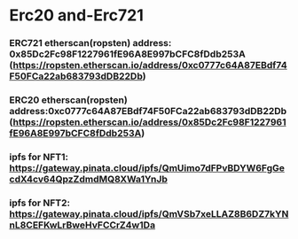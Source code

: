 # Erc20 and-Erc721

### ERC721 etherscan(ropsten) address: 0x85Dc2Fc98F1227961fE96A8E997bCFC8fDdb253A (https://ropsten.etherscan.io/address/0xc0777c64A87EBdf74F50FCa22ab683793dDB22Db)
### ERC20 etherscan(ropsten) address:0xc0777c64A87EBdf74F50FCa22ab683793dDB22Db (https://ropsten.etherscan.io/address/0x85Dc2Fc98F1227961fE96A8E997bCFC8fDdb253A)
### ipfs for NFT1: https://gateway.pinata.cloud/ipfs/QmUimo7dFPvBDYW6FgGecdX4cv64QpzZdmdMQ8XWa1YnJb 
### ipfs for NFT2: https://gateway.pinata.cloud/ipfs/QmVSb7xeLLAZ8B6DZ7kYNnL8CEFKwLrBweHvFCCrZ4w1Da



